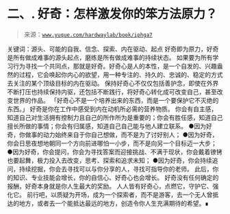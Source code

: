 # 二、\. 好奇：怎样激发你的笨方法原力？

> 来源：[`www.yuque.com/hardwaylab/book/iphga7`](https://www.yuque.com/hardwaylab/book/iphga7)

<ne-quote id="u58b740a0" data-lake-id="u58b740a0"><ne-p id="f00e9bcb3417661c9b43d97e360fa813" data-lake-id="f00e9bcb3417661c9b43d97e360fa813"><ne-text id="u99bfbc14">关键词：源头、可能的自我、信念、探索、内在驱动、起点</ne-text></ne-p></ne-quote> <ne-p id="u3e052f54" data-lake-id="u3e052f54"><ne-text id="ud70e97fc">好奇即为原力，好奇是所有做成难事的源头起点，磨练是所有做成难事的持续状态。</ne-text></ne-p> <ne-p id="u1eab35af" data-lake-id="u1eab35af"><ne-text id="u12c8baf0">如果要为所有学习行为寻找一个共同点，那就是好奇。好奇心是人的本性，是一个自发的、兴趣盎然的过程，它会唤起你内心的欲望，用一种专注的、持久的、忠诚的、稳定的方式去关注的某个顶级目标的内在驱动。</ne-text></ne-p> <ne-p id="uf3c897f2" data-lake-id="uf3c897f2"><ne-text id="u988ba10c">保持好奇心不仅仅包括善护念，即使在外界不断打压也持续保持内驱，还包括不断践行，将好奇心转化成可改变自己，甚至改变世界的作品。</ne-text></ne-p> <ne-p id="u270cc3d6" data-lake-id="u270cc3d6"><ne-text id="ufb93a41b">「好奇心不是一个培养出来的东西，而是一个要保护它不灭绝的东西。」</ne-text></ne-p> <ne-p id="804ee19785655d046a7b5aa59c1a85f5" data-lake-id="804ee19785655d046a7b5aa59c1a85f5"><ne-text id="ud221f464">好奇是你在工作中感受到内在动机所必需的营养物质。 你会有自主感，知道自己对生活拥有控制力且自己的所作所为是重要的；你会有胜任感，知道自己擅长所做的事情；你会有归属感，知道自己自己能与他人建立联系。</ne-text></ne-p> <ne-uli><ne-uli-i>●</ne-uli-i><ne-uli-c class="ne-uli-content" id="uaafe4728" data-lake-id="uaafe4728"><ne-text id="u5ea04193">因为好奇，你做事的动力始终来自于你自己想做，而不是为了讨好别人；</ne-text></ne-uli-c></ne-uli> <ne-uli><ne-uli-i>●</ne-uli-i><ne-uli-c class="ne-uli-content" id="u48beb4a0" data-lake-id="u48beb4a0"><ne-text id="u7970e0d1">因为好奇，你会日思夜想地朝同一个方向前进哪怕一小步，而不是向另一个目标迈一大步；</ne-text></ne-uli-c></ne-uli> <ne-uli><ne-uli-i>●</ne-uli-i><ne-uli-c class="ne-uli-content" id="uf84ec9ed" data-lake-id="uf84ec9ed"><ne-text id="u2bc22d29">因为好奇，你会提问，你会为寻找答案而迎接挑战、不满于现状，你会戴着镣铐也要起舞，极力投入去改变，思考、探索和追求未知；</ne-text></ne-uli-c></ne-uli> <ne-uli><ne-uli-i>●</ne-uli-i><ne-uli-c class="ne-uli-content" id="u0e012807" data-lake-id="u0e012807"><ne-text id="uabd00eab">因为好奇，你会持续追问，持续挖掘，你会去寻找可以与你分享的人，寻找可指导你的老师。</ne-text></ne-uli-c></ne-uli> <ne-p id="u441c0b29" data-lake-id="u441c0b29"><ne-text id="u07fb91df">此后，你的知识、专业技能会增长，你的自信心、好奇心也会增长。</ne-text></ne-p> <ne-p id="15e0a1e395a1f6087655544553f4b7da" data-lake-id="15e0a1e395a1f6087655544553f4b7da"><ne-text id="u055c54ed">好奇没有任何确定的报酬，好奇本身就是你人生最大的奖励。</ne-text></ne-p> <ne-p id="8fbc1b2c166e71ba38b5884a4b985fe8" data-lake-id="8fbc1b2c166e71ba38b5884a4b985fe8"><ne-text id="u1bf6bcf6">人人皆有好奇心，点燃它，守护它、强化它。</ne-text></ne-p> <ne-p id="ubd5d9412" data-lake-id="ubd5d9412"><ne-text id="u8da50dbd">前行吧，以质疑为开场，成为一个探索者，而不是游客，去一个无人曾抵达的地方，或者去一个能抵达最远的地方，创造令你人生充满期待的希望。∎</ne-text></ne-p> <ne-h2 id="FJZr1" data-lake-id="FJZr1"><ne-heading-ext><ne-heading-anchor></ne-heading-anchor><ne-heading-fold></ne-heading-fold></ne-heading-ext> <ne-heading-content></ne-heading-content></ne-h2>